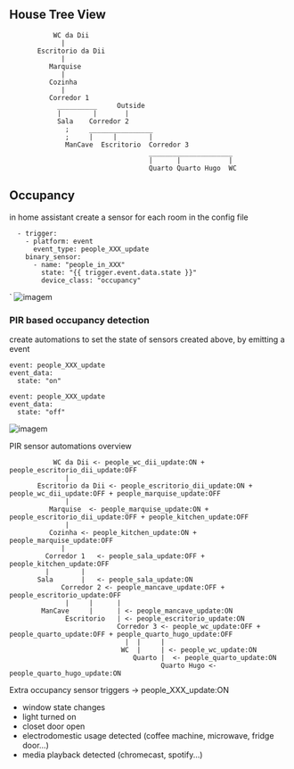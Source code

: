 ## House Tree View


               WC da Dii
                 |
           Escritorio da Dii
                 |
              Marquise
                 |
              Cozinha 
                 |       
              Corredor 1
                __________     Outside
                |        |       |
                Sala    Corredor 2
                  ;     ________________
                  ;     |     |        |
                  ManCave  Escritorio  Corredor 3
                                       _____________________
                                       |      |            |
                                       Quarto Quarto Hugo  WC




## Occupancy

in home assistant create a sensor for each room in the config file

```
  - trigger:
    - platform: event
      event_type: people_XXX_update
    binary_sensor:
      - name: "people_in_XXX"
        state: "{{ trigger.event.data.state }}"
        device_class: "occupancy"
```
`
![imagem](https://user-images.githubusercontent.com/33701864/278898711-c8c6ec8c-7868-4ebf-86b1-805d486d1fcd.png)

### PIR based occupancy detection

create automations to set the state of sensors created above, by emitting a event
```
event: people_XXX_update
event_data:
  state: "on"
```
```
event: people_XXX_update
event_data:
  state: "off"
```

![imagem](https://user-images.githubusercontent.com/33701864/278907101-d4ecb084-b272-424c-9ccf-7e742c8d2ce1.png)

PIR sensor automations overview


               WC da Dii <- people_wc_dii_update:ON + people_escritorio_dii_update:OFF
                  |
           Escritorio da Dii <- people_escritorio_dii_update:ON + people_wc_dii_update:OFF + people_marquise_update:OFF
                  |
              Marquise  <- people_marquise_update:ON + people_escritorio_dii_update:OFF + people_kitchen_update:OFF
                  |
              Cozinha <- people_kitchen_update:ON + people_marquise_update:OFF
                 |
             Corredor 1   <- people_sala_update:OFF + people_kitchen_update:OFF
             |        |
           Sala       |   <- people_sala_update:ON
                 Corredor 2 <- people_mancave_update:OFF + people_escritorio_update:OFF
                  |     |      |
            ManCave     |      | <- people_mancave_update:ON
                  Escritorio   | <- people_escritorio_update:ON
                               Corredor 3 <- people_wc_update:OFF + people_quarto_update:OFF + people_quarto_hugo_update:OFF
                                 |  |     |
                                WC  |     | <- people_wc_update:ON
                                   Quarto |  <- people_quarto_update:ON
                                          Quarto Hugo <- people_quarto_hugo_update:ON


Extra occupancy sensor triggers -> people_XXX_update:ON

- window state changes
- light turned on
- closet door open
- electrodomestic usage detected (coffee machine, microwave, fridge door...)
- media playback detected (chromecast, spotify...)
